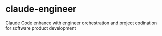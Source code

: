 # claude-engineer

Claude Code enhance with engineer orchestration and project codination for software product development
